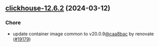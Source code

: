 

## [clickhouse-12.6.2](https://github.com/truecharts/charts/compare/clickhouse-12.6.1...clickhouse-12.6.2) (2024-03-12)

### Chore



- update container image common to v20.0.9[@caa8bac](https://github.com/caa8bac) by renovate ([#19179](https://github.com/truecharts/charts/issues/19179))